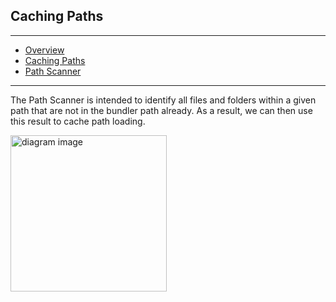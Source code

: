 ## Caching Paths

---

- [Overview](../bootsnap)
- [Caching Paths](../caching_paths)
- [Path Scanner](../path_scanner)

---

The Path Scanner is intended to identify all files and folders within a given path that are not in the bundler path already. As a result, we can then use this result to cache path loading.


<!---
```diagram
graph TD
  StartPoint[Starting Point]-\->Relative?
  Relative?[is path relative?]--yes-\->Error[raise RelativePathNotSupported error]
  Relative?--no-\->DirListing[iterator for all requirables from path]
  DirListing--Next entry-\->StartWithBundlePath[starts with bundle path?]
  DirListing--No next entry-\->Return[return dirs and requireables]

subgraph Directory Glob
  StartWithBundlePath--yes-\->DirListing
  StartWithBundlePath--no-\->Dir?
  AddDir-\->DirListing
  AddRequireable-\->DirListing
  Dir?--yes-\->AddDir[Add to dirs]
  Dir?--no-\->AddRequireable[Add to requireables]
end
```
--->
<img src='https://jules2689.github.io/gitcdn/images/website/images/diagram/7fd3bd12d9e81c1c358e8ff3b7fec189.png' alt='diagram image' height='250px'>

